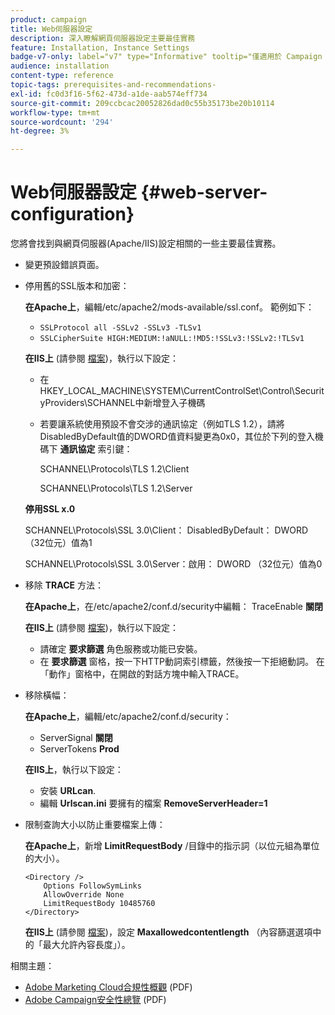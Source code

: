 ```yaml
---
product: campaign
title: Web伺服器設定
description: 深入瞭解網頁伺服器設定主要最佳實務
feature: Installation, Instance Settings
badge-v7-only: label="v7" type="Informative" tooltip="僅適用於 Campaign Classic v7"
audience: installation
content-type: reference
topic-tags: prerequisites-and-recommendations-
exl-id: fc0d3f16-5f62-473d-a1de-aab574eff734
source-git-commit: 209ccbcac20052826dad0c55b35173be20b10114
workflow-type: tm+mt
source-wordcount: '294'
ht-degree: 3%

---
```


# Web伺服器設定 {#web-server-configuration}



您將會找到與網頁伺服器(Apache/IIS)設定相關的一些主要最佳實務。

* 變更預設錯誤頁面。

* 停用舊的SSL版本和加密：

  **在Apache上**，編輯/etc/apache2/mods-available/ssl.conf。 範例如下：

   * `SSLProtocol all -SSLv2 -SSLv3 -TLSv1`
   * `SSLCipherSuite HIGH:MEDIUM:!aNULL:!MD5:!SSLv3:!SSLv2:!TLSv1`

  **在IIS上** (請參閱 [檔案](https://support.microsoft.com/en-us/kb/245030))，執行以下設定：

   * 在HKEY_LOCAL_MACHINE\SYSTEM\CurrentControlSet\Control\SecurityProviders\SCHANNEL中新增登入子機碼
   * 若要讓系統使用預設不會交涉的通訊協定（例如TLS 1.2），請將DisabledByDefault值的DWORD值資料變更為0x0，其位於下列的登入機碼下 **通訊協定** 索引鍵：

     SCHANNEL\Protocols\TLS 1.2\Client

     SCHANNEL\Protocols\TLS 1.2\Server

  **停用SSL x.0**

  SCHANNEL\Protocols\SSL 3.0\Client： DisabledByDefault： DWORD （32位元）值為1

  SCHANNEL\Protocols\SSL 3.0\Server：啟用： DWORD （32位元）值為0

* 移除 **TRACE** 方法：

  **在Apache上**，在/etc/apache2/conf.d/security中編輯： TraceEnable **關閉**

  **在IIS上** (請參閱 [檔案](https://www.iis.net/configreference/system.webserver/security/requestfiltering/verbs))，執行以下設定：

   * 請確定 **要求篩選** 角色服務或功能已安裝。
   * 在 **要求篩選** 窗格，按一下HTTP動詞索引標籤，然後按一下拒絕動詞。 在「動作」窗格中，在開啟的對話方塊中輸入TRACE。

* 移除橫幅：

  **在Apache上**，編輯/etc/apache2/conf.d/security：

   * ServerSignal **關閉**
   * ServerTokens **Prod**

  **在IIS上**，執行以下設定：

   * 安裝 **URLcan**.
   * 編輯 **Urlscan.ini** 要擁有的檔案 **RemoveServerHeader=1**

* 限制查詢大小以防止重要檔案上傳：

  **在Apache上**，新增 **LimitRequestBody** /目錄中的指示詞（以位元組為單位的大小）。

  ```
  <Directory />
      Options FollowSymLinks
      AllowOverride None
      LimitRequestBody 10485760
  </Directory>
  ```

  **在IIS上** (請參閱 [檔案](https://www.iis.net/configreference/system.webserver/security/requestfiltering/requestlimits))，設定 **Maxallowedcontentlength** （內容篩選選項中的「最大允許內容長度」）。

相關主題：

* [Adobe Marketing Cloud合規性概觀](https://experienceleague.adobe.com/docs/core-services/assets/Adobe-Marketing-Cloud-Privacy-and-Security-Overview.pdf) (PDF)
* [Adobe Campaign安全性總覽](https://www.adobe.com/content/dam/cc/en/security/pdfs/ADB-CampaignSecurity-WP.pdf) (PDF)
